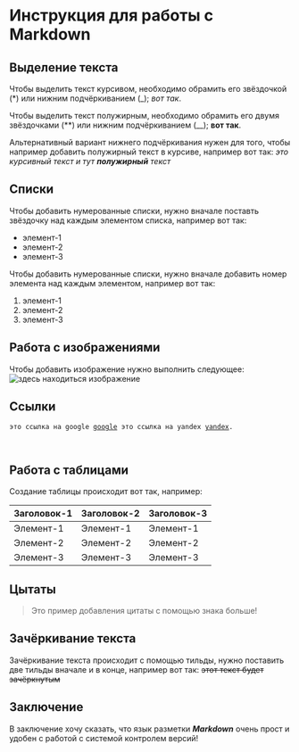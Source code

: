 # Инструкция для работы с Markdown

## Выделение текста

Чтобы выделить текст курсивом, необходимо обрамить его звёздочкой (*) или нижним подчёркиванием (_); *вот так*.

Чтобы выделить текст полужирным, необходимо обрамить его двумя звёздочками (**) или нижним подчёркиванием (__); **вот так**.

Альтернативный вариант нижнего подчёркивания нужен для того, чтобы например добавить полужирный текст в курсиве, например вот так:
_это курсивный текст и тут **полужирный** текст_

## Списки

Чтобы добавить нумерованные списки, нужно вначале поставть звёздочку над каждым элементом списка, например вот так:
* элемент-1
* элемент-2
* элемент-3
  
Чтобы добавить нумерованные списки, нужно вначале добавить номер элемента над каждым элементом, например вот так:
1. элемент-1
2. элемент-2
3. элемент-3

## Работа с изображениями

Чтобы добавить изображение нужно выполнить следующее:
![здесь находиться изображение](photo.jpg)

## Ссылки

<code>это ссылка на google [google][1]
это ссылка на yandex [yandex][2].

[1]: http://google.com/   "google"
[2]: http://yandex.ru/      "yandex"

</code>

## Работа с таблицами

Создание таблицы происходит вот так, например:

| Заголовок-1 | Заголовок-2 | Заголовок-3 |
| ----------- | ----------- | ----------- |
| Элемент-1   | Элемент-1   | Элемент-1   |
| Элемент-2   | Элемент-2   | Элемент-2   |
| Элемент-3   | Элемент-3   | Элемент-3   |

## Цытаты

> Это пример добавления цитаты с помощью знака больше!

## Зачёркивание текста

Зачёркивание текста происходит с помощью тильды, нужно поставить две тильды вначале и в конце, например вот так:
~~этот текст будет зачёркнутым~~

## Заключение

В заключение хочу сказать, что язык разметки ***Markdown*** очень прост и удобен с работой с системой контролем версий!
